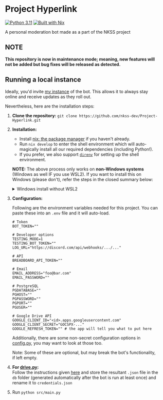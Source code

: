 # Project Hyperlink

[![Python 3.11](https://img.shields.io/badge/python-3.11-teal?logo=python)](https://www.python.org/downloads/release/python-3110/)
[![Built with Nix](https://img.shields.io/badge/built%20with-nix-blue?logo=nixos)](https://builtwithnix.org)

A personal moderation bot made as a part of the NKSS project

## NOTE

**This repository is now in maintenance mode; meaning, new features will not be added but bug fixes will be released as detected.**

## Running a local instance

Ideally, you'd invite [my instance](https://discord.com/oauth2/authorize?client_id=789474485555953694&scope=bot+applications.commands&permissions=284407639234 "Bot's invite link") of the bot. This allows it to always stay online and receive updates as they roll out.

Nevertheless, here are the installation steps:

1. **Clone the repository:** `git clone https://github.com/nkss-dev/Project-Hyperlink.git`

2. **Installation:**

   - Install [nix: the package manager](https://nixos.org/download) if you haven't already.
   - Run `nix develop` to enter the shell environment which will auto-magically install all our required dependencies (including Python!).
   - If you prefer, we also support [`direnv`](https://github.com/direnv/direnv) for setting up the shell environment.

   **NOTE:** The above process only works on **non-Windows systems** (Windows as well IF you use WSL2). If you want to install this on Windows (please don't), refer the steps in the closed summary below:
   <details>
      <summary>Windows install without WSL2</summary>

      - Ensure that you have Python 3.10 or higher.
      - **Set up the virtual environment:** `python3 -m venv hyperlink-env`
         <br>
         To activate this environment:
         - using Command Prompt, run: `hyperlink-env\Scripts\activate.bat`
         - using PowerShell, run: `hyperlink-env\Scripts\Activate.ps1`
      - **Install the dependencies:** `pip install -U -r requirements.txt`
   </details>

3. **Configuration:**

   Following are the environment variables needed for this project. You can paste these into an `.env` file and it will auto-load.
   ```properties
   # Token
   BOT_TOKEN=""

   # Developer options
   TESTING_MODE=1
   TESTING_BOT_TOKEN=""
   LOG_URL="https://discord.com/api/webhooks/.../..."

   # API
   BREADBOARD_API_TOKEN=""

   # Email
   EMAIL_ADDRESS="foo@bar.com"
   EMAIL_PASSWORD=""

   # PostgreSQL
   PGDATABASE=""
   PGHOST=""
   PGPASSWORD=""
   PGPORT=""
   PGUSER=""

   # Google Drive API
   GOOGLE_CLIENT_ID="<id>.apps.googleusercontent.com"
   GOOGLE_CLIENT_SECRET="GOCSPX-..."
   GOOGLE_REFRESH_TOKEN="" # the app will tell you what to put here
   ```

   Additionally, there are some non-secret configuration options in [config.py](/src/config.py), you may want to look at those too.

   Note: Some of these are optional, but may break the bot's functionality, if left empty.

4. **For [drive.py](/src/cogs/drive.py 'Queries a linked Google Drive'):**<br>
   Follow the instructions given [here](https://developers.google.com/drive/api/v3/quickstart/python 'Setup instructions for the Google Drive API in Python') and store the resultant `.json` file in the `db` folder (generated automatically after the bot is run at least once) and rename it to `credentials.json`

5. Run `python src/main.py`
